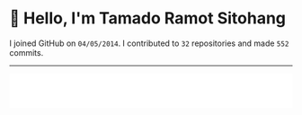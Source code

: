 # :wave: Hello, I'm Tamado Ramot Sitohang

I joined GitHub on `04/05/2014`. I contributed to `32` repositories and made `552` commits.
___

<img src="https://github.com/ramottamado/ramottamado/blob/main/.cache/example-languages-pdf.svg">

